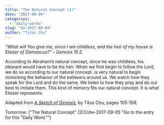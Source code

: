 ```yaml
---
title: "The Natural Concept (1)"
date: "2017-09-04"
categories: 
  - "daily-words"
slug: "dw-2017-09-04"
author: "Titus Chu"
---
```


_“What will You give me, since I am childless, and the heir of my house is Eliezer of Damascus?”_ _– Genesis 15:2._

According to Abraham’s natural concept, since he was childless, his steward would have to be his heir. When we first begin to follow the Lord, we do so according to our natural concept. is very natural to begin mimicking the behavior of the believers around us. We watch how they speak for the Lord and do the same. We listen to how they pray and do our best to imitate them. This kind of mimicry fits our natural concept. It is what Eliezer represents.

Adapted from _[A Sketch of Genesis](/book-gen-sketch "Go to the listing for this book."),_ by Titus Chu; pages 105-106.

Tomorrow: ["The Natural Concept" (2)](/dw-2017-09-05 "Go to the entry for this "Daily Word."")
